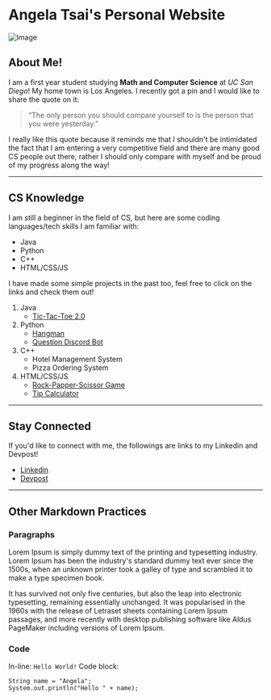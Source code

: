# Angela Tsai's Personal Website

![Image](https://scontent-lax3-1.cdninstagram.com/v/t51.2885-19/288855441_573843670787086_9196382615044947085_n.jpg?stp=dst-jpg_s320x320&_nc_ht=scontent-lax3-1.cdninstagram.com&_nc_cat=110&_nc_ohc=g2iWWGbQmm0AX9zFxQw&tn=iks4MqL2ATOtZNT_&edm=AOQ1c0wBAAAA&ccb=7-5&oh=00_AT_N1eaNNAoScZjL6_iEbj7Ddm0mSgVb95dbFvtYkvLnLw&oe=6334E2D1&_nc_sid=8fd12b)


## About Me! 
I am a first year student studying **Math and Computer Science** at *UC San Diego*! My home town is Los Angeles. I recently got a pin and I would like to share the quote on it:
> “The only person you should compare yourself to is the person that you were yesterday.”

I really like this quote because it reminds me that I shouldn't be intimidated the fact that I am entering a very competitive field and there are many good CS people out there, rather I should only compare with myself and be proud of my progress along the way!  

---

## CS Knowledge
I am still a beginner in the field of CS, but here are some coding languages/tech skills I am familiar with:
- Java
- Python
- C++
- HTML/CSS/JS

I have made some simple projects in the past too, feel free to click on the links and check them out!
1. Java
   - [Tic-Tac-Toe 2.0](https://github.com/angelatsai1214/TicTacToe-2.0)
2. Python
   - [Hangman](https://github.com/angelatsai1214/Hangman.py)
   - [Question Discord Bot](https://github.com/angelatsai1214/Questions-Bot)
3. C++
   - Hotel Management System
   - Pizza Ordering System
4. HTML/CSS/JS
   - [Rock-Papper-Scissor Game](https://github.com/angelatsai1214/Rock-Paper-Scissor-DOM)
   - [Tip Calculator](https://github.com/angelatsai1214/Tip-Calculator-DOM)


---

## Stay Connected
If you'd like to connect with me, the followings are links to my Linkedin and Devpost!
- [Linkedin](https://www.linkedin.com/in/cho-jung-tsai-756150215/)
- [Devpost](https://devpost.com/29317?ref_content=user-portfolio&ref_feature=portfolio&ref_medium=global-nav)


---

## Other Markdown Practices

### Paragraphs
Lorem Ipsum is simply dummy text of the printing and typesetting industry. Lorem Ipsum has been the industry's standard dummy text ever since the 1500s, when an unknown printer took a galley of type and scrambled it to make a type specimen book. 

It has survived not only five centuries, but also the leap into electronic typesetting, remaining essentially unchanged. It was popularised in the 1960s with the release of Letraset sheets containing Lorem Ipsum passages, and more recently with desktop publishing software like Aldus PageMaker including versions of Lorem Ipsum.

### Code
In-line: `Hello World!`
Code block:
```
String name = "Angela";
System.out.println("Hello " + name);
```
